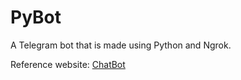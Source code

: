 # PyBot
A Telegram bot that is made using Python and Ngrok.

Reference website: [ChatBot](https://chatbotslife.com/full-tutorial-on-how-to-create-and-deploy-a-telegram-bot-using-python-69c6781a8c8f)
